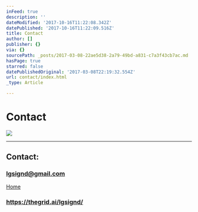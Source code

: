 ```yaml
---
inFeed: true
description: ''
dateModified: '2017-10-16T11:22:08.342Z'
datePublished: '2017-10-16T11:22:09.516Z'
title: Contact
author: []
publisher: {}
via: {}
sourcePath: _posts/2017-03-08-22ae5d38-2a79-49bd-a831-c7a3f43cb7ac.md
hasPage: true
starred: false
datePublishedOriginal: '2017-03-08T22:19:32.554Z'
url: contact/index.html
_type: Article

---
```

# Contact
![](https://s3-us-west-2.amazonaws.com/the-grid-img/p/e5183191ef1f4db2a6c6cfe2a2591a2e8a88f603.jpg)

---

## Contact:

### lgsignd@gmail.com
[Home][0]

### https://thegrid.ai/lgsignd/

[0]: https://thegrid.ai/lgsignd/